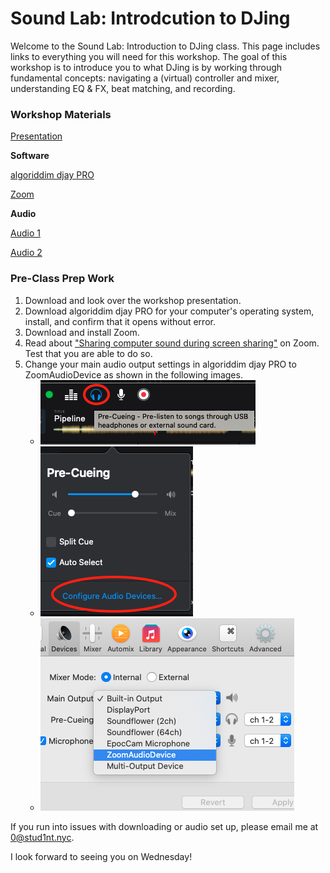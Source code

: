 # Sound Lab: Introdcution to DJing

Welcome to the Sound Lab: Introduction to DJing class. This page includes links to everything you will need for this workshop. The goal of this workshop is to introduce you to what DJing is by working through fundamental concepts: navigating a (virtual) controller and mixer, understanding EQ & FX, beat matching, and recording. 

### Workshop Materials

[Presentation](https://www.dropbox.com/s/d1nnud0s7uao5d8/presentation.pdf?dl=0)

**Software**

[algoriddim djay PRO](https://www.algoriddim.com/)

[Zoom](https://zoom.us/)

**Audio**

[Audio 1](https://www.dropbox.com/s/vyzrlaiwkzc9xzl/Audio1.mp3?dl=0)

[Audio 2](https://www.dropbox.com/s/9di9puv4aj7qg7e/Audio2.mp3?dl=0)

### Pre-Class Prep Work

1. Download and look over the workshop presentation. 
2. Download algoriddim djay PRO for your computer's operating system, install, and confirm that it opens without error.
3. Download and install Zoom. 
4. Read about ["Sharing computer sound during screen sharing"](https://support.zoom.us/hc/en-us/articles/201362643-Sharing-Computer-Sound-During-Screen-Sharing) on Zoom. Test that you are able to do so.
5. Change your main audio output settings in algoriddim djay PRO to ZoomAudioDevice as shown in the following images.
   - ![1](./Images/one.png)
   - ![2](./images/two.png)
   - ![3](./images/three.png)



If you run into issues with downloading or audio set up, please email me at [0@stud1nt.nyc](mailto:0@stud1nt.nyc). 

I look forward to seeing you on Wednesday! 

